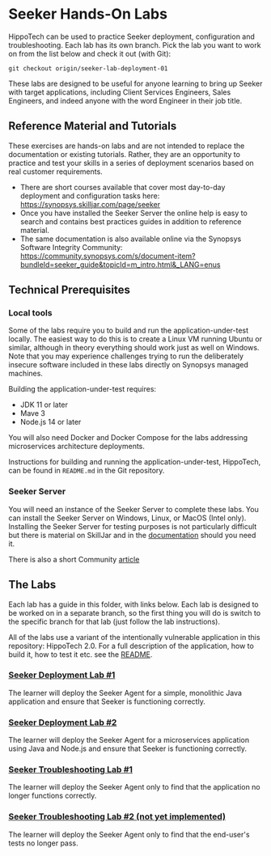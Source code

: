 # Seeker Hands-On Labs

HippoTech can be used to practice Seeker deployment, configuration and troubleshooting. Each lab has its own branch. Pick the lab you want to work on from the list below and check it out (with Git):

`git checkout origin/seeker-lab-deployment-01`

These labs are designed to be useful for anyone learning to bring up Seeker with target applications, including Client Services Engineers, Sales Engineers, and indeed anyone with the word Engineer in their job title. 

## Reference Material and Tutorials

These exercises are hands-on labs and are not intended to replace the documentation or existing tutorials. Rather, they are an opportunity to practice and test your skills in a series of deployment scenarios based on real customer requirements.

* There are short courses available that cover most day-to-day deployment and configuration tasks here: https://synopsys.skilljar.com/page/seeker
* Once you have installed the Seeker Server the online help is easy to search and contains best practices guides in addition to reference material.
* The same documentation is also available online via the Synopsys Software Integrity Community: https://community.synopsys.com/s/document-item?bundleId=seeker_guide&topicId=m_intro.html&_LANG=enus

## Technical Prerequisites

### Local tools

Some of the labs require you to build and run the application-under-test locally. The easiest way to do this is to create a Linux VM running Ubuntu or similar, although in theory everything should work just as well on Windows. Note that you may experience challenges trying to run the deliberately insecure software included in these labs directly on Synopsys managed machines.

Building the application-under-test requires:

* JDK 11 or later
* Mave 3
* Node.js 14 or later

You will also need Docker and Docker Compose for the labs addressing microservices architecture deployments.

Instructions for building and running the application-under-test, HippoTech, can be found in `README.md` in the Git repository.

### Seeker Server

You will need an instance of the Seeker Server to complete these labs. You can install the Seeker Server on Windows, Linux, or MacOS (Intel only). Installing the Seeker Server for testing purposes is not particularly difficult but there is material on SkillJar and in the [documentation](https://community.synopsys.com/s/document-item?bundleId=seeker_guide&topicId=m_install.html&_LANG=enus) should you need it.

There is also a short Community [article](https://community.synopsys.com/s/article/Getting-Seeker-Server-Up-and-Running)

## The Labs

Each lab has a guide in this folder, with links below. Each lab is designed to be worked on in a separate branch, so the first thing you will do is switch to the specific branch for that lab (just follow the lab instructions).

All of the labs use a variant of the intentionally vulnerable application in this repository: HippoTech 2.0. For a full description of the application, how to build it, how to test it etc. see the [README](../README.md).

### [Seeker Deployment Lab #1](seeker-lab-deployment-01.md)

The learner will deploy the Seeker Agent for a simple, monolithic Java application and ensure that Seeker is functioning correctly.

### [Seeker Deployment Lab #2](seeker-lab-deployment-02.md)

The learner will deploy the Seeker Agent for a microservices application using Java and Node.js and ensure that Seeker is functioning correctly.

### [Seeker Troubleshooting Lab #1](seeker-lab-troubleshooting-01.md)

The learner will deploy the Seeker Agent only to find that the application no longer functions correctly.

### [Seeker Troubleshooting Lab #2 (not yet implemented)](seeker-troubleshooting-02.md)

The learner will deploy the Seeker Agent only to find that the end-user's tests no longer pass.

